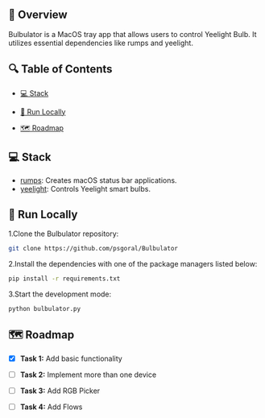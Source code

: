 ## 📌 Overview

Bulbulator is a MacOS tray app that allows users to control Yeelight Bulb. It utilizes essential dependencies like rumps and yeelight.

## 🔍 Table of Contents

* [💻 Stack](#stack)

* [🚀 Run Locally](#run-locally)

* [🗺️ Roadmap](#roadmap)

## 💻 Stack

- [rumps](https://github.com/jaredks/rumps): Creates macOS status bar applications.
- [yeelight](https://github.com/skorokithakis/python-yeelight): Controls Yeelight smart bulbs.

## 🚀 Run Locally
1.Clone the Bulbulator repository:
```sh
git clone https://github.com/psgoral/Bulbulator
```
2.Install the dependencies with one of the package managers listed below:
```bash
pip install -r requirements.txt
```
3.Start the development mode:
```bash
python bulbulator.py
```

## 🗺️ Roadmap
- [X] **Task 1:** Add basic functionality
- [ ] **Task 2:** Implement more than one device
- [ ] **Task 3:** Add RGB Picker
- [ ] **Task 4:** Add Flows


